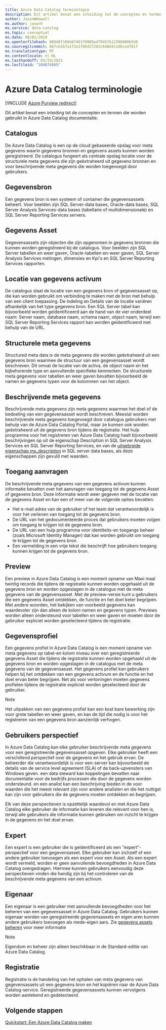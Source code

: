 ```yaml
---
title: Azure Data Catalog terminologie
description: Dit artikel bevat een inleiding tot de concepten en termen die worden gebruikt in Azure Data Catalog documentatie.
author: JasonWHowell
ms.author: jasonh
ms.service: data-catalog
ms.topic: conceptual
ms.date: 08/01/2019
ms.openlocfilehash: 008d0f106b07d61f0989a479457b12398000b5d9
ms.sourcegitcommit: 867cb1b7a1f3a1f0b427282c648d411d0ca4f81f
ms.translationtype: MT
ms.contentlocale: nl-NL
ms.lasthandoff: 03/19/2021
ms.locfileid: "104674565"
---
```

# <a name="azure-data-catalog-terminology"></a>Azure Data Catalog terminologie

[!INCLUDE [Azure Purview redirect](../../includes/data-catalog-use-purview.md)]

Dit artikel bevat een inleiding tot de concepten en termen die worden gebruikt in Azure Data Catalog documentatie.

## <a name="catalog"></a>Catalogus

De Azure Data Catalog is een op de cloud gebaseerde opslag voor meta gegevens waarin gegevens bronnen en gegevens assets kunnen worden geregistreerd. De catalogus fungeert als centrale opslag locatie voor de structurele meta gegevens die zijn geëxtraheerd uit gegevens bronnen en voor beschrijvende meta gegevens die worden toegevoegd door gebruikers.

## <a name="data-source"></a>Gegevensbron

Een gegevens bron is een systeem of container die gegevensassets beheert. Voor beelden zijn SQL Server-data bases, Oracle-data bases, SQL Server Analysis Services-data bases (tabellaire of multidimensionale) en SQL Server Reporting Services servers.

## <a name="data-asset"></a>Gegevens Asset

Gegevensassets zijn objecten die zijn opgenomen in gegevens bronnen die kunnen worden geregistreerd bij de catalogus. Voor beelden zijn SQL Server tabellen en weer gaven, Oracle-tabellen en-weer gaven, SQL Server Analysis Services metingen, dimensies en Kpi's en SQL Server Reporting Services rapporten.

## <a name="data-asset-location"></a>Locatie van gegevens activum

De catalogus slaat de locatie van een gegevens bron of gegevensasset op, die kan worden gebruikt om verbinding te maken met de bron met behulp van een client toepassing. De indeling en Details van de locatie variëren afhankelijk van het type gegevens bron. Een SQL Server tabel kan bijvoorbeeld worden geïdentificeerd aan de hand van de vier onderdeel naam: Server naam, database naam, schema naam, object naam, terwijl een SQL Server Reporting Services rapport kan worden geïdentificeerd met behulp van de URL.

## <a name="structural-metadata"></a>Structurele meta gegevens

Structured meta data is de meta gegevens die worden geëxtraheerd uit een gegevens bron waarmee de structuur van een gegevensasset wordt beschreven. Dit omvat de locatie van de activa, de object naam en het bijbehorende type en aanvullende specifieke kenmerken. De structurele meta gegevens voor tabellen en weer gaven bevatten bijvoorbeeld de namen en gegevens typen voor de kolommen van het object.

## <a name="descriptive-metadata"></a>Beschrijvende meta gegevens

Beschrijvende meta gegevens zijn meta gegevens waarmee het doel of de bedoeling van een gegevensasset wordt beschreven. Meestal worden beschrijvende meta gegevens toegevoegd door catalogus gebruikers met behulp van de Azure Data Catalog Portal, maar ze kunnen ook worden geëxtraheerd uit de gegevens bron tijdens de registratie. Het hulp programma voor het registreren van Azure Data Catalog haalt bijvoorbeeld beschrijvingen op uit de eigenschap Description in SQL Server Analysis Services en SQL Server Reporting Services, en van de [uitgebreide eigenschap ms_description](/previous-versions/sql/sql-server-2008-r2/ms190243(v=sql.105)) in SQL server data bases, als deze eigenschappen zijn gevuld met waarden.

## <a name="request-access"></a>Toegang aanvragen

De beschrijvende meta gegevens van een gegevens activum kunnen informatie bevatten over het aanvragen van toegang tot de gegevens Asset of gegevens bron. Deze informatie wordt weer gegeven met de locatie van de gegevens Asset en kan een of meer van de volgende opties bevatten:

* Het e-mail adres van de gebruiker of het team dat verantwoordelijk is voor het verlenen van toegang tot de gegevens bron.
* De URL van het gedocumenteerde proces dat gebruikers moeten volgen om toegang te krijgen tot de gegevens bron.
* De URL van een hulp programma voor identiteits-en toegangs beheer (zoals Microsoft Identity Manager) dat kan worden gebruikt om toegang te krijgen tot de gegevens bron.
* Een vermelding in een vrije tekst die beschrijft hoe gebruikers toegang kunnen krijgen tot de gegevens bron.

## <a name="preview"></a>Preview

Een preview in Azure Data Catalog is een moment opname van Maxi maal twintig records die tijdens de registratie kunnen worden opgehaald uit de gegevens bron en worden opgeslagen in de catalogus met de meta gegevens van de gegevensasset. Met de preview-versie kunt u gebruikers die een gegevens Asset ontdekken, de functie en het doel beter begrijpen. Met andere woorden, het bekijken van voorbeeld gegevens kan waardevoler zijn dan alleen de kolom namen en gegevens typen.
Previews worden alleen ondersteund voor tabellen en weer gaven en moeten door de gebruiker expliciet worden geselecteerd tijdens de registratie.

## <a name="data-profile"></a>Gegevensprofiel

Een gegevens profiel in Azure Data Catalog is een moment opname van meta gegevens op tabel-en kolom niveau over een geregistreerde gegevens Asset die tijdens de registratie kunnen worden opgehaald uit de gegevens bron en worden opgeslagen in de catalogus met de meta gegevens van de gegevensasset. Het gegevens profiel kan gebruikers helpen bij het ontdekken van een gegevens activum en de functie en het doel ervan beter begrijpen. Net als voor vertoningen moeten gegevens profielen tijdens de registratie expliciet worden geselecteerd door de gebruiker.

> [!NOTE]
> Het uitpakken van een gegevens profiel kan een kost bare bewerking zijn voor grote tabellen en weer gaven, en kan de tijd die nodig is voor het registreren van een gegevens bron aanzienlijk verhogen.


## <a name="user-perspective"></a>Gebruikers perspectief

In Azure Data Catalog kan elke gebruiker beschrijvende meta gegevens voor een geregistreerde gegevensasset opgeven. Elke gebruiker heeft een verschillend perspectief over de gegevens en het gebruik ervan. De beheerder die verantwoordelijk is voor een-server kan bijvoorbeeld de details van de service level agreement (SLA) of de back-upvensters van Windows geven. een data steward kan koppelingen bevatten naar documentatie voor de bedrijfs processen die door de gegevens worden ondersteund. en een analist kan een beschrijving bieden in de voor waarden die het meest relevant zijn voor andere analisten en die het nuttigst kan zijn voor gebruikers die de gegevens moeten ontdekken en begrijpen.

Elk van deze perspectieven is opzettelijk waardevol en met Azure Data Catalog elke gebruiker de informatie kan leveren die relevant voor hen is, terwijl alle gebruikers die informatie kunnen gebruiken om inzicht te krijgen in de gegevens en het doel ervan.

## <a name="expert"></a>Expert

Een expert is een gebruiker die is geïdentificeerd als een "expert"-perspectief voor een gegevensasset. Elke gebruiker kan zichzelf of een andere gebruiker toevoegen als een expert voor een Asset. Als een expert wordt vermeld, worden er geen aanvullende bevoegdheden in Azure Data Catalog overgedragen. Hiermee kunnen gebruikers eenvoudig deze perspectieven vinden die handig zijn bij het controleren van de beschrijvende meta gegevens van een activum.

## <a name="owner"></a>Eigenaar

Een eigenaar is een gebruiker met aanvullende bevoegdheden voor het beheren van een gegevensasset in Azure Data Catalog. Gebruikers kunnen eigenaar worden van geregistreerde gegevensassets en eigen aren kunnen andere gebruikers toevoegen als mede-eigen aars. Zie [gegevens assets beheren](data-catalog-how-to-manage.md) voor meer informatie  

> [!NOTE]
> Eigendom en beheer zijn alleen beschikbaar in de Standard-editie van Azure Data Catalog.

## <a name="registration"></a>Registratie

Registratie is de handeling van het ophalen van meta gegevens van gegevensassets uit een gegevens bron en het kopiëren naar de Azure Data Catalog-service. Geregistreerde gegevensassets kunnen vervolgens worden aantekend en gedetecteerd.

## <a name="next-steps"></a>Volgende stappen

[Quickstart: Een Azure Data Catalog maken](data-catalog-get-started.md)